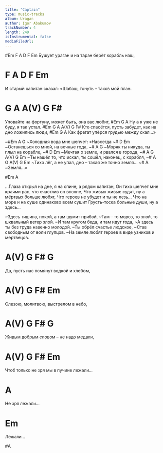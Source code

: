 ```yaml
---
title: "Captain"
type: music-tracks
album: Uragan
author: Igor Abakumov
trackNumber: 4
length: 249
isInstrumental: false
mediaFileUrl: 
---
```


#Em     F         A          D     F     Em
Бушует ураган и на таран берёт корабль наш,
#          F          A              D        F        Em
И старый капитан сказал: «Шабаш, тонуть – таков мой план.
#          G         A              A(V)   G F#
Уповайте на фортуну, может быть, она вас любит,
#Em       G             A
Ну а я уже не буду, я так устал.
#Em             G            A              A(V)   G F#
Кто спасётся, пусть забудет, как на дно ложились люди,
#Em           G            A
Как фрегат упёрся грудью между скал...»

~#Em          A                     G
~Холодная вода мне шепчет: «Навсегда
~#                D                 Em
~Останешься со мной, на вечные года,
~#              A                   G
~Моряк ты никуда, ты плыл на корабле,
~#             D                  Em
~Мечтая о земле, и рвался в города,
~#      A             G         A(V)     G           Em
~Ты нашёл то, что искал, ты сошёл, наконец, с корабля,
~#      A          G            A(V)   G        Em
~Тихо лёг, а не упал, дно – такая же точно земля...
~#    A
~Земля...»

#Em A

...Глаза открыл на дне, я на спине, а рядом капитан,
Он тихо шепчет мне краями ран, что счастлив он вполне,
Что живых живые судят, ну а мёртвых больше любят,
Что героев не убудет и ты не лезь...
Что на море и на суше одинаково всем сушит
Грусть-тоска больные души, ну а здесь...

~Здесь тишина, покой, а там шумит прибой,
~Там – то мороз, то зной, то шквальный ветер злой.
~И там кругом беда, и там идут года, 
~А здесь ты без труда навечно молодой.
~Ты обрёл счастье людское,
~Став свободным от воли глупцов.
~На земле любят героев в виде узников и мертвецов.

#     A(V)        G     F#        G
Да, пусть нас помянут водкой и хлебом,
#    A(V)   G       F#          Em
Слезою, молитвою, выстрелом в небо,
#   A(V)        G          F#     G
Живым добрым словом – не надо медали,
#      A(V)       G         F#     Em
Чтоб только не зря мы в пучине лежали...
#          A
Не зря лежали...
#   Em
Лежали...

#A

